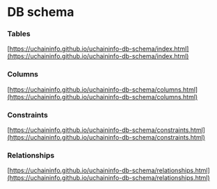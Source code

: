 # DB schema

### Tables

[https://uchaininfo.github.io/uchaininfo-db-schema/index.html](https://uchaininfo.github.io/uchaininfo-db-schema/index.html)

### Columns

[https://uchaininfo.github.io/uchaininfo-db-schema/columns.html](https://uchaininfo.github.io/uchaininfo-db-schema/columns.html)

### Constraints

[https://uchaininfo.github.io/uchaininfo-db-schema/constraints.html](https://uchaininfo.github.io/uchaininfo-db-schema/constraints.html)

### Relationships&#x20;

[https://uchaininfo.github.io/uchaininfo-db-schema/relationships.html](https://uchaininfo.github.io/uchaininfo-db-schema/relationships.html)
